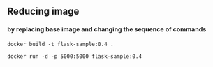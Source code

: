 ## Reducing image
#### by replacing base image and changing the sequence of commands

`docker build -t flask-sample:0.4 .`

`docker run -d -p 5000:5000 flask-sample:0.4`
